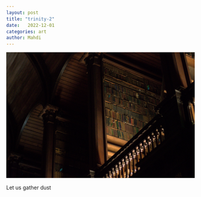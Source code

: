 ```yaml
---
layout: post
title: "trinity-2"
date:   2022-12-01
categories: art
author: Mahdi
---
```


![trinity-2](/img/arts/trinity-2.jpg)

<span class='image-details'>
Let us gather dust
</span>
